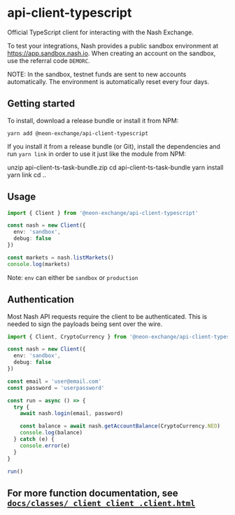 # api-client-typescript

Official TypeScript client for interacting with the Nash Exchange.

To test your integrations, Nash provides a public sandbox environment at https://app.sandbox.nash.io. When creating an account on the sandbox, use the referral code `DEMORC`.

NOTE: In the sandbox, testnet funds are sent to new accounts automatically. The environment is automatically reset every four days.

## Getting started

To install, download a release bundle or install it from NPM:

    yarn add @neon-exchange/api-client-typescript

If you install it from a release bundle (or Git), install the dependencies and run `yarn link` in order to use it just like the module from NPM:

unzip api-client-ts-task-bundle.zip
cd api-client-ts-task-bundle
yarn install
yarn link
cd ..

## Usage

```typescript
import { Client } from '@neon-exchange/api-client-typescript'

const nash = new Client({
  env: 'sandbox',
  debug: false
})

const markets = nash.listMarkets()
console.log(markets)
```

Note: `env` can either be `sandbox` or `production`

## Authentication

Most Nash API requests require the client to be authenticated. This is needed to sign the payloads being sent over the wire.

```typescript
import { Client, CryptoCurrency } from '@neon-exchange/api-client-typescript'

const nash = new Client({
  env: 'sandbox',
  debug: false
})

const email = 'user@email.com'
const password = 'userpassword'

const run = async () => {
  try {
    await nash.login(email, password)

    const balance = await nash.getAccountBalance(CryptoCurrency.NEO)
    console.log(balance)
  } catch (e) {
    console.error(e)
  }
}

run()
```

## For more function documentation, see [`docs/classes/_client_client_.client.html`](./classes/_client_client_.client.html)
